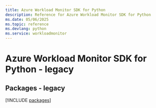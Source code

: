 ```yaml
---
title: Azure Workload Monitor SDK for Python
description: Reference for Azure Workload Monitor SDK for Python
ms.date: 05/06/2025
ms.topic: reference
ms.devlang: python
ms.service: workloadmonitor
---
```

# Azure Workload Monitor SDK for Python - legacy
## Packages - legacy
[!INCLUDE [packages](workload-monitor-index.md)]